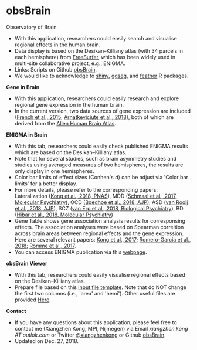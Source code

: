 # obsBrain
Observatory of Brain

- With this application, researchers could easily search and visualise regional effects in the human brain. 
- Data display is based on the Desikan–Killiany atlas (with 34 parcels in each hemisphere) from [FreeSurfer](https://surfer.nmr.mgh.harvard.edu/), which has been widely used in multi-site collaborative project, e.g., ENIGMA. 
- Links: Scripts on Github [obsBrain](https://github.com/Conxz/obsBrain). 
- We would like to acknowledge to [shiny](https://shiny.rstudio.com/), [ggseg](https://github.com/LCBC-UiO/ggseg), and [feather](https://cran.r-project.org/web/packages/feather/index.html) R packages.


**Gene in Brain**
- With this application, researchers could easily research and explore regional gene expression in the human brain. 
- In the current version, two data sources of gene expression are included ([French et al., 2015](https://dx.doi.org/10.3389%2Ffnins.2015.00323); [Arnatkeviciute et al., 2018](https://doi.org/10.1101/380089)), both of which are derived from the [Allen Human Brain Atlas](http://human.brain-map.org/). 

**ENIGMA in Brain**
- With this tab, researchers could easily check published ENIGMA results which are based on the Desikan–Killiany atlas. 
- Note that for several studies, such as brain asymmetry studies and studies using averaged measures of two hemispheres, the results are only display in one hemispheres. 
- Color bar limits of effect sizes (Conhen's *d*) can be adjust via 'Color bar limits' for a better display. 
- For more details, please refer to the corresponding papers: Lateralization ([Kong et al., 2018, PNAS](https://www.ncbi.nlm.nih.gov/pubmed/29764998)), MDD ([Schmaal et al., 2017, Molecular Psychiatry](https://www.ncbi.nlm.nih.gov/pubmed/27137745)), OCD ([Boedhoe et al., 2018, AJP](https://www.ncbi.nlm.nih.gov/pubmed/29377733)), ASD ([van Rooij et al., 2018, AJP](https://www.ncbi.nlm.nih.gov/pubmed/29145754)), SCZ ([van Erp et al., 2018, Biological Psychiatry](https://www.ncbi.nlm.nih.gov/pubmed/29960671)), BD ([Hibar et al., 2018, Molecular Psychiatry](https://www.ncbi.nlm.nih.gov/pubmed/28461699))
- Gene Table shows gene association analysis results for corresponsing effects. The association analyses were based on Spearman correltion across brain areas between regional effects and the gene expression. Here are several relevant papers: [Kong et al., 2017](https://www.ncbi.nlm.nih.gov/pubmed/26733530); [Romero-Garcia et al., 2018](https://www.ncbi.nlm.nih.gov/pubmed/29483624); [Romme et al., 2017](https://www.ncbi.nlm.nih.gov/pubmed/27720199). 
- You can access ENIGMA publication via this [webpage](http://enigma.ini.usc.edu/publications/).

**obsBrain Viewer**
- With this tab, researchers could easily visualise regional effects based on the Desikan–Killiany atlas. 
- Prepare file based on this [input file template](https://github.com/Conxz/obsBrain/blob/master/info/obsDat.csv). Note that do NOT change the first two columns (i.e., 'area' and 'hemi'). Other useful files are provided [Here](https://github.com/Conxz/obsBrain/tree/master/info/). 

**Contact**
- If you have any questions about this application, please feel free to contact me (Xiangzhen Kong, MPI, Nijmegen) via Email *xiangzhen.kong AT outlok.com* or Twitter [@xiangzhenkong](https://twitter.com/xiangzhenkong) or Github [obsBrain](https://github.com/Conxz/obsBrain).
- Updated on Dec. 27, 2018.


